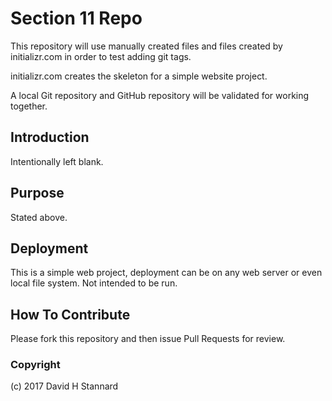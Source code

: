# Section 11 Repo

This repository will use manually created files and files created by
initializr.com in order to test adding git tags.

initializr.com creates the skeleton for a simple website project.

A local Git repository and GitHub repository will be validated for
working together. 

## Introduction

Intentionally left blank.

## Purpose

Stated above.

## Deployment

This is a simple web project, deployment can be on any web server or even local file system. Not intended to be run.

## How To Contribute

Please fork this repository and then issue Pull Requests for review.

### Copyright

(c) 2017 David H Stannard